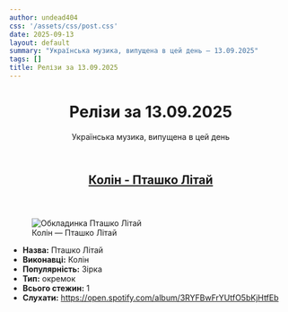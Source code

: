 ```yaml
---
author: undead404
css: '/assets/css/post.css'
date: 2025-09-13
layout: default
summary: "Українська музика, випущена в цей день – 13.09.2025"
tags: []
title: Релізи за 13.09.2025
---
```


<main>
  <header>
    <h1>Релізи за <time datetime="2025-09-13">13.09.2025</time></h1>
    <p class="summary">Українська музика, випущена в цей день</p>
      <ul class="tags">
      </ul>
  </header>
  <section class="releases">
    <article class="release">
      <header>
        <h2>
          <a href="https://open.spotify.com/album/3RYFBwFrYUtfO5bKjHtfEb" rel="external">Колін - Пташко Літай</a>
        </h2>
      </header>
      <figure>
        <img src="https://i.scdn.co/image/ab67616d0000b273c130c884dd69b1648443660d" alt="Обкладинка Пташко Літай">
        <figcaption>Колін — Пташко Літай</figcaption>
      </figure>
      <ul>
        <li><strong>Назва:</strong> Пташко Літай</li>
        <li><strong>Виконавці:</strong> Колін</li>
        <li><strong>Популярність:</strong> Зірка</li>
        <li><strong>Тип:</strong> окремок</li>
        <li><strong>Всього стежин:</strong> 1</li>
        <li><strong>Слухати:</strong> <a href="https://open.spotify.com/album/3RYFBwFrYUtfO5bKjHtfEb" target="_blank">https:&#x2F;&#x2F;open.spotify.com&#x2F;album&#x2F;3RYFBwFrYUtfO5bKjHtfEb</a></li>
      </ul>
    </article>
  </section>
</main>